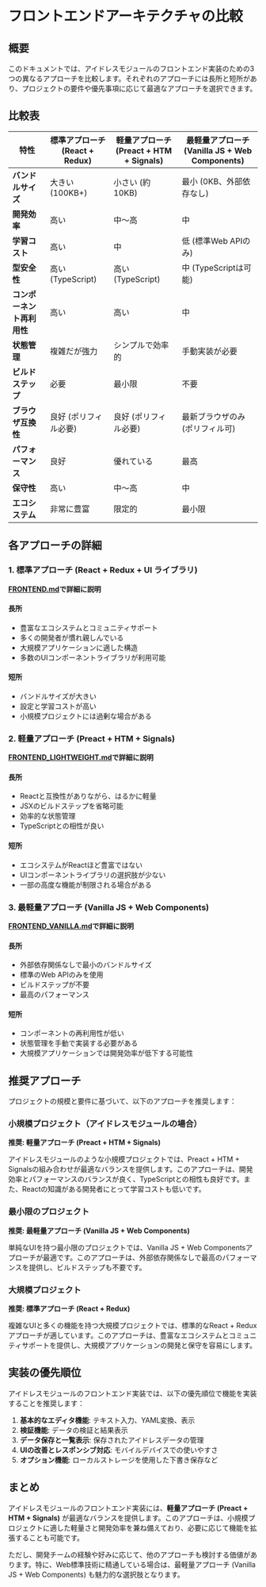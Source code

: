 # フロントエンドアーキテクチャの比較

## 概要

このドキュメントでは、アイドレスモジュールのフロントエンド実装のための3つの異なるアプローチを比較します。それぞれのアプローチには長所と短所があり、プロジェクトの要件や優先事項に応じて最適なアプローチを選択できます。

## 比較表

| 特性 | 標準アプローチ<br>(React + Redux) | 軽量アプローチ<br>(Preact + HTM + Signals) | 最軽量アプローチ<br>(Vanilla JS + Web Components) |
|------|----------------------------------|----------------------------------------|------------------------------------------------|
| **バンドルサイズ** | 大きい (100KB+) | 小さい (約10KB) | 最小 (0KB、外部依存なし) |
| **開発効率** | 高い | 中〜高 | 中 |
| **学習コスト** | 高い | 中 | 低 (標準Web APIのみ) |
| **型安全性** | 高い (TypeScript) | 高い (TypeScript) | 中 (TypeScriptは可能) |
| **コンポーネント再利用性** | 高い | 高い | 中 |
| **状態管理** | 複雑だが強力 | シンプルで効率的 | 手動実装が必要 |
| **ビルドステップ** | 必要 | 最小限 | 不要 |
| **ブラウザ互換性** | 良好 (ポリフィル必要) | 良好 (ポリフィル必要) | 最新ブラウザのみ (ポリフィル可) |
| **パフォーマンス** | 良好 | 優れている | 最高 |
| **保守性** | 高い | 中〜高 | 中 |
| **エコシステム** | 非常に豊富 | 限定的 | 最小限 |

## 各アプローチの詳細

### 1. 標準アプローチ (React + Redux + UI ライブラリ)

**[FRONTEND.md](./FRONTEND.md)で詳細に説明**

#### 長所
- 豊富なエコシステムとコミュニティサポート
- 多くの開発者が慣れ親しんでいる
- 大規模アプリケーションに適した構造
- 多数のUIコンポーネントライブラリが利用可能

#### 短所
- バンドルサイズが大きい
- 設定と学習コストが高い
- 小規模プロジェクトには過剰な場合がある

### 2. 軽量アプローチ (Preact + HTM + Signals)

**[FRONTEND_LIGHTWEIGHT.md](./FRONTEND_LIGHTWEIGHT.md)で詳細に説明**

#### 長所
- Reactと互換性がありながら、はるかに軽量
- JSXのビルドステップを省略可能
- 効率的な状態管理
- TypeScriptとの相性が良い

#### 短所
- エコシステムがReactほど豊富ではない
- UIコンポーネントライブラリの選択肢が少ない
- 一部の高度な機能が制限される場合がある

### 3. 最軽量アプローチ (Vanilla JS + Web Components)

**[FRONTEND_VANILLA.md](./FRONTEND_VANILLA.md)で詳細に説明**

#### 長所
- 外部依存関係なしで最小のバンドルサイズ
- 標準のWeb APIのみを使用
- ビルドステップが不要
- 最高のパフォーマンス

#### 短所
- コンポーネントの再利用性が低い
- 状態管理を手動で実装する必要がある
- 大規模アプリケーションでは開発効率が低下する可能性

## 推奨アプローチ

プロジェクトの規模と要件に基づいて、以下のアプローチを推奨します：

### 小規模プロジェクト（アイドレスモジュールの場合）

**推奨: 軽量アプローチ (Preact + HTM + Signals)**

アイドレスモジュールのような小規模プロジェクトでは、Preact + HTM + Signalsの組み合わせが最適なバランスを提供します。このアプローチは、開発効率とパフォーマンスのバランスが良く、TypeScriptとの相性も良好です。また、Reactの知識がある開発者にとって学習コストも低いです。

### 最小限のプロジェクト

**推奨: 最軽量アプローチ (Vanilla JS + Web Components)**

単純なUIを持つ最小限のプロジェクトでは、Vanilla JS + Web Componentsアプローチが最適です。このアプローチは、外部依存関係なしで最高のパフォーマンスを提供し、ビルドステップも不要です。

### 大規模プロジェクト

**推奨: 標準アプローチ (React + Redux)**

複雑なUIと多くの機能を持つ大規模プロジェクトでは、標準的なReact + Reduxアプローチが適しています。このアプローチは、豊富なエコシステムとコミュニティサポートを提供し、大規模アプリケーションの開発と保守を容易にします。

## 実装の優先順位

アイドレスモジュールのフロントエンド実装では、以下の優先順位で機能を実装することを推奨します：

1. **基本的なエディタ機能**: テキスト入力、YAML変換、表示
2. **検証機能**: データの検証と結果表示
3. **データ保存と一覧表示**: 保存されたアイドレスデータの管理
4. **UIの改善とレスポンシブ対応**: モバイルデバイスでの使いやすさ
5. **オプション機能**: ローカルストレージを使用した下書き保存など

## まとめ

アイドレスモジュールのフロントエンド実装には、**軽量アプローチ (Preact + HTM + Signals)** が最適なバランスを提供します。このアプローチは、小規模プロジェクトに適した軽量さと開発効率を兼ね備えており、必要に応じて機能を拡張することも可能です。

ただし、開発チームの経験や好みに応じて、他のアプローチも検討する価値があります。特に、Web標準技術に精通している場合は、最軽量アプローチ (Vanilla JS + Web Components) も魅力的な選択肢となります。
